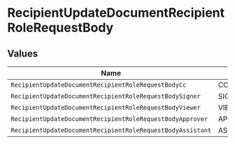 # RecipientUpdateDocumentRecipientRoleRequestBody


## Values

| Name                                                       | Value                                                      |
| ---------------------------------------------------------- | ---------------------------------------------------------- |
| `RecipientUpdateDocumentRecipientRoleRequestBodyCc`        | CC                                                         |
| `RecipientUpdateDocumentRecipientRoleRequestBodySigner`    | SIGNER                                                     |
| `RecipientUpdateDocumentRecipientRoleRequestBodyViewer`    | VIEWER                                                     |
| `RecipientUpdateDocumentRecipientRoleRequestBodyApprover`  | APPROVER                                                   |
| `RecipientUpdateDocumentRecipientRoleRequestBodyAssistant` | ASSISTANT                                                  |